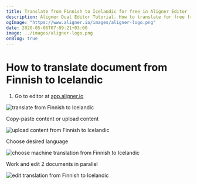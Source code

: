 ```yaml
---
title: Translate from Finnish to Icelandic for free in Aligner Editor
description: Aligner Dual Editor Tutorial. How to translate for free from Finnish to Icelandic. Aligner is multilingual document management platform. 
ogImage: "https://www.aligner.io/images/aligner-logo.png"
date: 2020-05-06T07:09:21+03:00
image: ../images/aligner-logo.png
onBlog: true
---
```


# How to translate document from Finnish to Icelandic

1. Go to editor at [app.aligner.io](https://app.aligner.io "Aligner App web page")

![translate from Finnish to Icelandic](../aligner-blank-editor.png "translate from Finnish to Icelandic")

Copy-paste content or upload content

![upload content from Finnish to Icelandic](../aligner-uploaded-document.png "upload content from Finnish to Icelandic")

Choose desired language

![choose machine translation from Finnish to Icelandic](../aligner-language-dropdown.png "choose machine translation from Finnish to Icelandic")

Work and edit 2 documents in parallel

![edit translation from Finnish to Icelandic](../aligner-double-sitded-editor.png "edit translation from Finnish to Icelandic")

